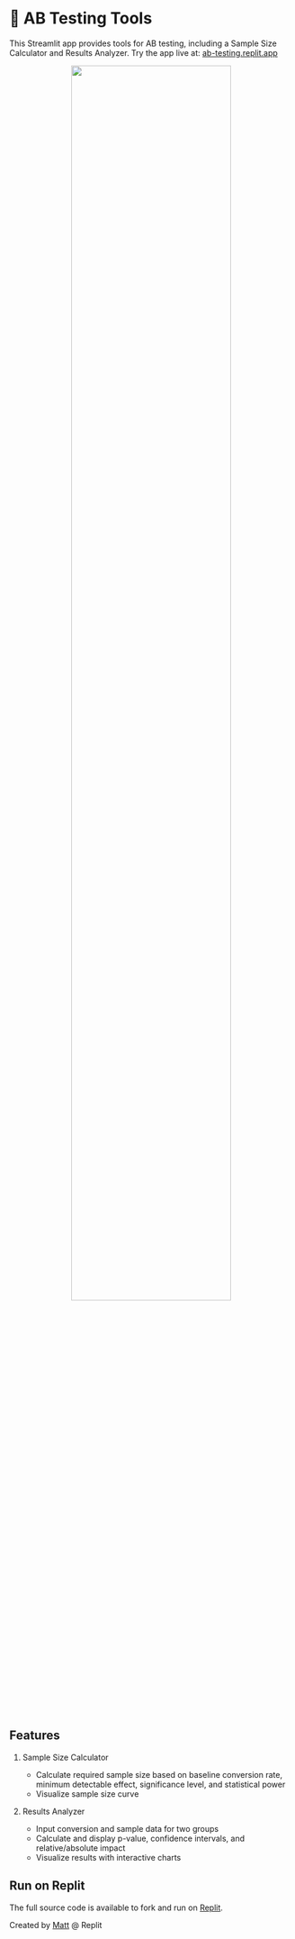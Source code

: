 # 🧪 AB Testing Tools

This Streamlit app provides tools for AB testing, including a Sample Size Calculator and Results Analyzer. Try the app live at: [ab-testing.replit.app](https://ab-testing.replit.app)

<div align="center">
  <img src="https://github.com/user-attachments/assets/430fd1fd-5cb3-4a0b-9b64-bc8971a46a27" width="75%"/>
</div>

## Features

1. Sample Size Calculator
   - Calculate required sample size based on baseline conversion rate, minimum detectable effect, significance level, and statistical power
   - Visualize sample size curve

2. Results Analyzer
   - Input conversion and sample data for two groups
   - Calculate and display p-value, confidence intervals, and relative/absolute impact
   - Visualize results with interactive charts

## Run on Replit

The full source code is available to fork and run on [Replit](https://replit.com/@matt/Streamlit-AB-Testing?v=1).

Created by [Matt](https://x.com/mattppal) @ Replit
